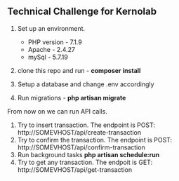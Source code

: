 ## Technical Challenge for Kernolab

1. Set up an environment. 
    - PHP version - 7.1.9
    - Apache - 2.4.27
    - mySql - 5.7.19
    
2. clone this repo and run - **composer install**
3. Setup a database and change .env accordingly
4. Run migrations - **php artisan migrate**

From now on we can run API calls.

1. Try to insert transaction. The endpoint is POST: http://SOMEVHOST/api/create-transaction
2. Try to confirm the transaction. The endpoint is POST: http://SOMEVHOST/api/confirm-transaction
3. Run background tasks **php artisan schedule:run**
4. Try to get any transaction. The endpoit is GET: http://SOMEVHOST/api/get-transaction